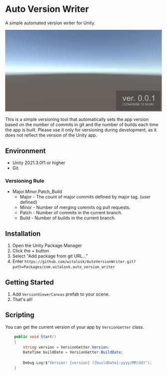 # Auto Version Writer
A simple automated version writer for Unity.

![screenshot](./screenshot.png)

This is a simple versioning tool that automatically sets the app version based on the number of commits in git and the number of builds each time the app is built.
Please use it only for versioning during development, as it does not reflect the version of the Unity app.

## Environment
- Unity 2021.3.0f1 or higher
- Git

### Versioning Rule
- Major.Minor.Patch_Build
  - Major - The count of major commits defined by major tag. (user defined)
  - Minor - Number of merging commits og pull requests.
  - Patch - Number of commits in the current branch.
  - Build - Number of builds in the current branch.

## Installation
1. Open the Unity Package Manager
2. Click the + button
3. Select "Add package from git URL..."
4. Enter `https://github.com/witalosk/AutoVersionWriter.git?path=Packages/com.witalosk.auto_version_writer`

## Getting Started
1. Add `VersionViewerCanvas` prefab to your scene.
2. That's all!

## Scripting
You can get the current version of your app by `VersionGetter` class.

```c#
    public void Start()
    {
        string version = VersionGetter.Version;
        DateTime buildDate = VersionGetter.BuildDate;

        Debug.Log($"Version: {version} ({buildDate}:yyyy/MM/dd)");
    }
```